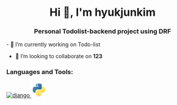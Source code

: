 <h1 align="center">Hi 👋, I'm hyukjunkim</h1>
<h3 align="center">Personal Todolist-backend project using DRF</h3>
- 🔭 I’m currently working on Todo-list

- 👯 I’m looking to collaborate on **123**
<h3 align="left">Languages and Tools:</h3>
<p align="left"> <a href="https://www.djangoproject.com/" target="_blank" rel="noreferrer"> <img src="https://cdn.worldvectorlogo.com/logos/django.svg" alt="django" width="40" height="40"/> </a> <a href="https://www.python.org" target="_blank" rel="noreferrer"> <img src="https://raw.githubusercontent.com/devicons/devicon/master/icons/python/python-original.svg" alt="python" width="40" height="40"/> </a> </p>
